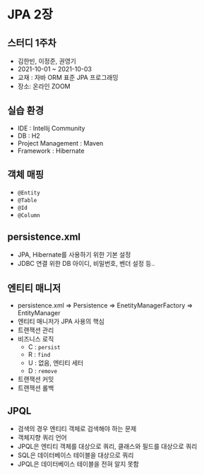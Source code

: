 # JPA 2장

## 스터디 1주차
- 김한빈, 이정준, 권영기
- 2021-10-01 ~ 2021-10-03
- 교재 : 자바 ORM 표준 JPA 프로그래밍
- 장소: 온라인 ZOOM

## 실습 환경
- IDE : Intellij Community
- DB : H2
- Project Management : Maven
- Framework : Hibernate

## 객체 매핑
- `@Entity`
- `@Table`
- `@Id`
- `@Column`

## persistence.xml
- JPA, Hibernate를 사용하기 위한 기본 설정
- JDBC 연결 위한 DB 아이디, 비밀번호, 벤더 설정 등..

## 엔티티 매니저
- persistence.xml => Persistence => EnetityManagerFactory => EntityManager
- 엔티티 매니저가 JPA 사용의 핵심
- 트랜잭션 관리 
- 비즈니스 로직
  - C : `persist`
  - R : `find`
  - U : 없음, 엔티티 세터
  - D : `remove`
- 트랜잭션 커밋
- 트랜잭션 롤백

## JPQL
- 검색의 경우 엔티티 객체로 검색해야 하는 문제
- 객체지향 쿼리 언어
- JPQL은 엔티티 객체를 대상으로 쿼리, 클래스와 필드를 대상으로 쿼리
- SQL은 데이터베이스 테이블을 대상으로 쿼리
- JPQL은 데이터베이스 테이블을 전혀 알지 못함
